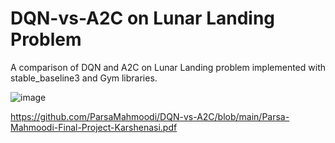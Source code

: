 # DQN-vs-A2C on Lunar Landing Problem
A comparison of DQN and A2C on Lunar Landing problem implemented with stable_baseline3 and Gym libraries.

![image](https://user-images.githubusercontent.com/57528992/194756468-52850dfa-fcef-4d12-89c3-20a202d7bd7f.png)

https://github.com/ParsaMahmoodi/DQN-vs-A2C/blob/main/Parsa-Mahmoodi-Final-Project-Karshenasi.pdf
